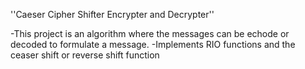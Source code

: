''Caeser Cipher Shifter Encrypter and Decrypter''

-This project is an algorithm where the messages can be echode or decoded to formulate a message.
-Implements RIO functions and the ceaser shift or reverse shift function
